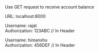 Use GET request to receive account balance

URL: localhost:8000<br>

Username: rajat<br>
Authorization: 123ABC // In Header<br>

Username: himanshu<br>
Authorization: 456DEF // In Header<br>
